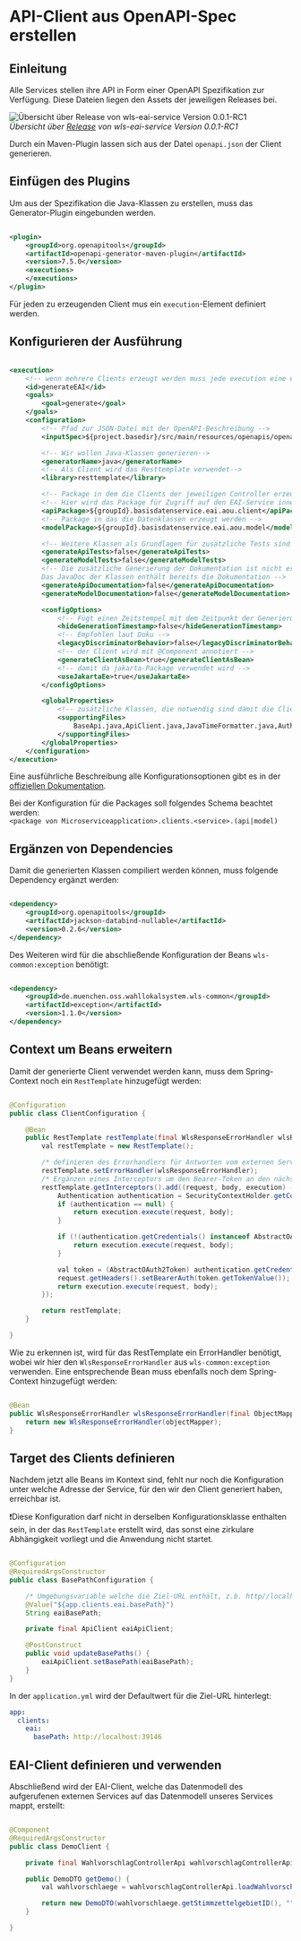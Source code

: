 # API-Client aus OpenAPI-Spec erstellen

## Einleitung

Alle Services stellen ihre API in Form einer OpenAPI Spezifikation zur Verfügung. Diese Dateien liegen den Assets
der jeweiligen Releases bei.

![Übersicht über Release von wls-eai-service Version 0.0.1-RC1](/screenshot-wls-eai-service-release-0.0.1-RC1.png)  
*Übersicht über [Release](https://github.com/it-at-m/Wahllokalsystem/releases/tag/wls-eai-service%2F0.0.1-RC1) von
wls-eai-service Version 0.0.1-RC1*

Durch ein Maven-Plugin lassen sich aus der Datei `openapi.json` der Client generieren.

## Einfügen des Plugins

Um aus der Spezifikation die Java-Klassen zu erstellen, muss das Generator-Plugin eingebunden werden.

```xml

<plugin>
    <groupId>org.openapitools</groupId>
    <artifactId>openapi-generator-maven-plugin</artifactId>
    <version>7.5.0</version>
    <executions>
    </executions>
</plugin>
```

Für jeden zu erzeugenden Client mus ein `execution`-Element definiert werden.

## Konfigurieren der Ausführung

```xml

<execution>
    <!-- wenn mehrere Clients erzeugt werden muss jede execution eine eindeutige ID haben -->
    <id>generateEAI</id>
    <goals>
        <goal>generate</goal>
    </goals>
    <configuration>
        <!-- Pfad zur JSON-Datei mit der OpenAPI-Beschreibung -->
        <inputSpec>${project.basedir}/src/main/resources/openapis/openapi.eai.0.0.1-RC1.json</inputSpec>

        <!-- Wir wollen Java-Klassen generieren-->
        <generatorName>java</generatorName>
        <!-- Als Client wird das Resttemplate verwendet-->
        <library>resttemplate</library>

        <!-- Package in dem die Clients der jeweiligen Controller erzeugt werden -->
        <!-- Hier wird das Package für Zugriff auf den EAI-Service innerhalb des Basisdatenservices definiert -->
        <apiPackage>${groupId}.basisdatenservice.eai.aou.client</apiPackage>
        <!-- Package in das die Datenklassen erzeugt werden -->
        <modelPackage>${groupId}.basisdatenservice.eai.aou.model</modelPackage>

        <!-- Weitere Klassen als Grundlagen für zusätzliche Tests sind nicht erforderlich-->
        <generateApiTests>false</generateApiTests>
        <generateModelTests>false</generateModelTests>
        <!-- Die zusätzliche Generierung der Dokumentation ist nicht erforderlich.
        Das JavaDoc der Klassen enthält bereits die Dokumentation -->
        <generateApiDocumentation>false</generateApiDocumentation>
        <generateModelDocumentation>false</generateModelDocumentation>

        <configOptions>
            <!-- Fügt einen Zeitstempel mit dem Zeitpunkt der Generierung bei den Klassen ein -->
            <hideGenerationTimestamp>false</hideGenerationTimestamp>
            <!-- Empfohlen laut Doku -->
            <legacyDiscriminatorBehavior>false</legacyDiscriminatorBehavior>
            <!-- der Client wird mit @Component annotiert -->
            <generateClientAsBean>true</generateClientAsBean>
            <!-- damit da jakarta-Package verwendet wird -->
            <useJakartaEe>true</useJakartaEe>
        </configOptions>

        <globalProperties>
            <!-- zusätzliche Klassen, die notwendig sind damit die Clients korrekt arbeiten können -->
            <supportingFiles>
                BaseApi.java,ApiClient.java,JavaTimeFormatter.java,Authentication.java,OAuth.java,ApiKeyAuth.java,HttpBasicAuth.java,HttpBearerAuth.java,RFC3339DateFormat.java
            </supportingFiles>
        </globalProperties>
    </configuration>
</execution>
```

Eine ausführliche Beschreibung alle Konfigurationsoptionen gibt es in der
[offiziellen Dokumentation](https://openapi-generator.tech/docs/generators/java/).

Bei der Konfiguration für die Packages soll folgendes Schema beachtet werden:  
`<package von Microserviceapplication>.clients.<service>.(api|model)`

## Ergänzen von Dependencies

Damit die generierten Klassen compiliert werden können, muss folgende Dependency ergänzt werden:

```xml

<dependency>
    <groupId>org.openapitools</groupId>
    <artifactId>jackson-databind-nullable</artifactId>
    <version>0.2.6</version>
</dependency>
```

Des Weiteren wird für die abschließende Konfiguration der Beans `wls-common:exception` benötigt:

```xml

<dependency>
    <groupId>de.muenchen.oss.wahllokalsystem.wls-common</groupId>
    <artifactId>exception</artifactId>
    <version>1.1.0</version>
</dependency>
```

## Context um Beans erweitern

Damit der generierte Client verwendet werden kann, muss dem Spring-Context noch ein `RestTemplate` hinzugefügt werden:

```java

@Configuration
public class ClientConfiguration {

    @Bean
    public RestTemplate restTemplate(final WlsResponseErrorHandler wlsResponseErrorHandler) {
        val restTemplate = new RestTemplate();

        /* definieren des Errorhandlers für Antworten vom externen Service */
        restTemplate.setErrorHandler(wlsResponseErrorHandler);
        /* Ergänzen eines Interceptors um den Bearer-Token an den nächsten Service weiter zu geben */
        restTemplate.getInterceptors().add((request, body, execution) -> {
            Authentication authentication = SecurityContextHolder.getContext().getAuthentication();
            if (authentication == null) {
                return execution.execute(request, body);
            }

            if (!(authentication.getCredentials() instanceof AbstractOAuth2Token)) {
                return execution.execute(request, body);
            }

            val token = (AbstractOAuth2Token) authentication.getCredentials();
            request.getHeaders().setBearerAuth(token.getTokenValue());
            return execution.execute(request, body);
        });

        return restTemplate;
    }

}
```

Wie zu erkennen ist, wird für das RestTemplate ein ErrorHandler benötigt, wobei wir hier den `WlsResponseErrorHandler`
aus `wls-common:exception` verwenden. Eine entsprechende Bean muss ebenfalls noch dem Spring-Context hinzugefügt werden:

```java

@Bean
public WlsResponseErrorHandler wlsResponseErrorHandler(final ObjectMapper objectMapper) {
    return new WlsResponseErrorHandler(objectMapper);
}
```

## Target des Clients definieren

Nachdem jetzt alle Beans im Kontext sind, fehlt nur noch die Konfiguration unter welche Adresse der Service, für den wir
den Client generiert haben, erreichbar ist.

❗Diese Konfiguration darf nicht in derselben Konfigurationsklasse enthalten sein, in der das `RestTemplate` erstellt
wird, das sonst eine zirkulare Abhängigkeit vorliegt und die Anwendung nicht startet.

```java

@Configuration
@RequiredArgsConstructor
public class BasePathConfiguration {

    /* Umgebungsvariable welche die Ziel-URL enthält, z.b. http//localhost:39146 */
    @Value("${app.clients.eai.basePath}")
    String eaiBasePath;

    private final ApiClient eaiApiClient;

    @PostConstruct
    public void updateBasePaths() {
        eaiApiClient.setBasePath(eaiBasePath);
    }
}
```

In der `application.yml` wird der Defaultwert für die Ziel-URL hinterlegt:

```yml
app:
  clients:
    eai:
      basePath: http://localhost:39146
```

## EAI-Client definieren und verwenden

Abschließend wird der EAI-Client, welche das Datenmodell des aufgerufenen externen Services auf das Datenmodell unseres
Services mappt, erstellt:

```java

@Component
@RequiredArgsConstructor
public class DemoClient {

    private final WahlvorschlagControllerApi wahlvorschlagControllerApi;

    public DemoDTO getDemo() {
        val wahlvorschlaege = wahlvorschlagControllerApi.loadWahlvorschlaege("wahlID", "wahlbezirkID");

        return new DemoDTO(wahlvorschlaege.getStimmzettelgebietID(), "" + wahlvorschlaege.getWahlvorschlaege().size());
    }

}
```